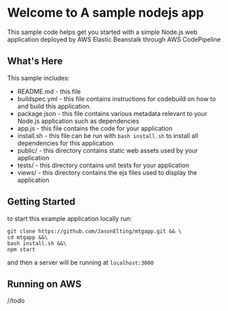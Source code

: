 Welcome to A sample nodejs app
==================================================

This sample code helps get you started with a simple Node.js web application
deployed by AWS Elastic Beanstalk through AWS CodePipeline

What's Here
-----------

This sample includes:

* README.md - this file
* buildspec.yml - this file contains instructions for codebuild on how to 
  and build this application.
* package.json - this file contains various metadata relevant to your Node.js
  application such as dependencies
* app.js - this file contains the code for your application
* install.sh - this file can be run with `bash install.sh` to install all
  dependencies for this application
* public/ - this directory contains static web assets used by your application
* tests/ - this directory contains unit tests for your application
* views/ - this directory contains the ejs files used to display the application

Getting Started
---------------

to start this example application locally run:

```
git clone https://github.com/JasonElting/mtgapp.git && \
cd mtgapp &&\
bash install.sh &&\
npm start
```

and then a server will be running at `localhost:3000`


Running on AWS
---------------
//todo
